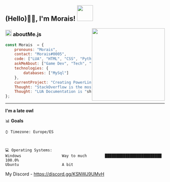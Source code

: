 
<h2> (Hello)🙏🏻, I'm Morais! <img src="https://media.giphy.com/media/12oufCB0MyZ1Go/giphy.gif" width="50"></h2>
<img align='right' src="https://media.giphy.com/media/M9gbBd9nbDrOTu1Mqx/giphy.gif" width="230">


###  <img src="https://media.giphy.com/media/ln7z2eWriiQAllfVcn/giphy.gif" height="20"> **aboutMe.js**

```javascript
const Morais  = {
    pronouns: "Morais",
    contact: "Morais#0005",
    code: ["LUA", "HTML", "CSS", "Python(), MySQL"],
    askMeAbout: ["Game Dev", "Tech", "Gaming"],
    technologies: {
        databases: ["MySql"]
    },
    currentProject: "Creating PowerLineRP!",
    Thought: "StackOverflow is the most toxic forum.",
    Thought: "LUA Documentation is "shit"
};
```

---


<!--START_SECTION:waka-->
**I'm a late owl** 


📊 **Goals** 

```text
⌚︎ Timezone: Europe/ES



💻 Operating Systems: 
Windows                  Way to much        █████████████████████████   100.0%
Ubuntu                   A bit              

```


<!--END_SECTION:waka-->

My Discord - https://discord.gg/KSNWJ9UMvH 
